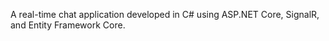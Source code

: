 A real-time chat application developed in C# using ASP.NET Core, SignalR, and Entity Framework Core.
